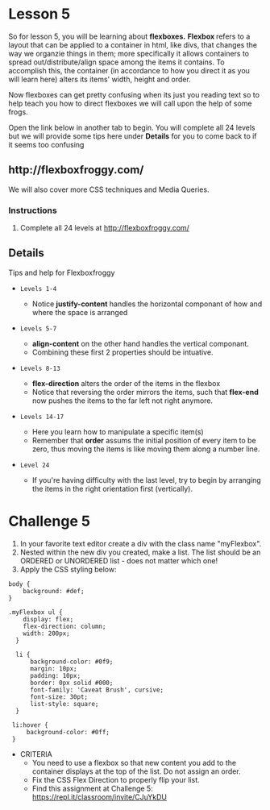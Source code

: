 # Lesson 5

So for lesson 5, you will be learning about <strong>flexboxes.</strong>
<strong>Flexbox </strong> refers to a layout that can be applied to a container in html, like divs, that changes the way we organzie things in them; more specifically it allows containers to spread out/distribute/align space among the items it contains. To accomplish this, the container (in accordance to how you direct it as you will learn here) alters its items' width, height and order.

Now flexboxes can get pretty confusing when its just you reading text so to help teach you how to direct flexboxes we will call upon the help of some frogs. 

Open the link below in another tab to begin. You will complete all 24 levels but we will provide some tips here under <strong>Details</strong> for you to come back to if it seems too confusing
<h2> http://flexboxfroggy.com/ </h2>

We will also cover more CSS techniques and Media Queries. 

### Instructions
1. Complete all 24 levels at http://flexboxfroggy.com/


## Details
Tips and help for Flexboxfroggy

* `Levels 1-4`
    * Notice **justify-content** handles the horizontal componant of how and where the space is arranged
    
* `Levels 5-7`
    * **align-content** on the other hand handles the vertical componant.
    * Combining these first 2 properties should be intuative.
  
* `Levels 8-13`
    * **flex-direction** alters the order of the items in the flexbox
    * Notice that reversing the order mirrors the items, such that **flex-end** now pushes the items to the far left not right anymore.
    
* `Levels 14-17`
    * Here you learn how to manipulate a specific item(s) 
    * Remember that **order** assums the initial position of every item to be zero, thus moving the items is like moving them along a number line.
 
* `Level 24`
    * If you're having difficulty with the last level, try to begin by arranging the items in the right orientation first (vertically).
  
  


# Challenge 5

1. In your favorite text editor create a div with the class name "myFlexbox".  
2. Nested within the new div you created, make a list.  The list should be an ORDERED or UNORDERED list - does not matter which one! 
3. Apply the CSS styling below:

```HTML5
body {
    background: #def;
}

.myFlexbox ul { 
    display: flex;      
    flex-direction: column;
    width: 200px;
  }   
  
  li {
      background-color: #0f9;
      margin: 10px;
      padding: 10px;
      border: 0px solid #000;
      font-family: 'Caveat Brush', cursive;
      font-size: 30pt;
      list-style: square;
  }
 
 li:hover {
     background-color: #0ff;
 } 
```

* CRITERIA
    * You need to use a flexbox so that new content you add to the container displays at the top of the list.  Do not assign an order.
    * Fix the CSS Flex Direction to properly flip your list.
    * Find this assignment at Challenge 5: https://repl.it/classroom/invite/CJuYkDU
